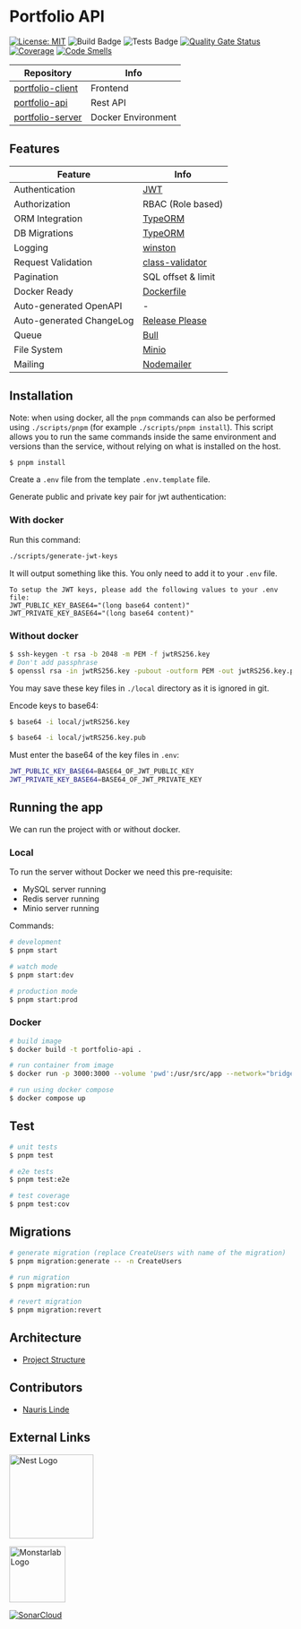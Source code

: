# Portfolio API

[![License: MIT](https://img.shields.io/badge/License-MIT-green.svg)](https://opensource.org/licenses/MIT)
![Build Badge](https://github.com/FaZeRs/portfolio-api/workflows/build/badge.svg)
![Tests Badge](https://github.com/FaZeRs/portfolio-api/workflows/tests/badge.svg)
[![Quality Gate Status](https://sonarcloud.io/api/project_badges/measure?project=FaZeRs_portfolio-api&metric=alert_status)](https://sonarcloud.io/dashboard?id=FaZeRs_portfolio-api)
[![Coverage](https://sonarcloud.io/api/project_badges/measure?project=FaZeRs_portfolio-api&metric=coverage)](https://sonarcloud.io/dashboard?id=FaZeRs_portfolio-api)
[![Code Smells](https://sonarcloud.io/api/project_badges/measure?project=FaZeRs_portfolio-api&metric=code_smells)](https://sonarcloud.io/dashboard?id=FaZeRs_portfolio-api)

| Repository                                                          | Info               |
|---------------------------------------------------------------------|--------------------|
| [portfolio-client](https://github.com/FaZeRs/portfolio-client)      | Frontend           |
| [portfolio-api](https://github.com/FaZeRs/portfolio-api)            | Rest API           |
| [portfolio-server](https://github.com/FaZeRs/portfolio-server)      | Docker Environment |

## Features

| Feature                  | Info                                                           |
|--------------------------|----------------------------------------------------------------|
| Authentication           | [JWT](https://github.com/auth0/node-jsonwebtoken)              |
| Authorization            | RBAC (Role based)                                              |
| ORM Integration          | [TypeORM](https://github.com/typeorm/typeorm)                  |
| DB Migrations            | [TypeORM](https://github.com/typeorm/typeorm)                  |
| Logging                  | [winston](https://github.com/winstonjs/winston)                |
| Request Validation       | [class-validator](https://github.com/typestack/class-validator)|
| Pagination               | SQL offset & limit                                             |
| Docker Ready             | [Dockerfile](https://www.docker.com/)                          |
| Auto-generated OpenAPI   | -                                                              |
| Auto-generated ChangeLog | [Release Please](https://github.com/googleapis/release-please) |
| Queue                    | [Bull](https://github.com/OptimalBits/bull)                    |
| File System              | [Minio](https://github.com/minio/minio)                        |
| Mailing                  | [Nodemailer](https://github.com/nodemailer/nodemailer)         |

## Installation

Note: when using docker, all the `pnpm` commands can also be performed using `./scripts/pnpm` (for example `./scripts/pnpm install`).
This script allows you to run the same commands inside the same environment and versions than the service, without relying on what is installed on the host.

```bash
$ pnpm install
```

Create a `.env` file from the template `.env.template` file.

Generate public and private key pair for jwt authentication:

### With docker

Run this command:
```bash
./scripts/generate-jwt-keys
```

It will output something like this. You only need to add it to your `.env` file.
```
To setup the JWT keys, please add the following values to your .env file:
JWT_PUBLIC_KEY_BASE64="(long base64 content)"
JWT_PRIVATE_KEY_BASE64="(long base64 content)"
```

### Without docker

```bash
$ ssh-keygen -t rsa -b 2048 -m PEM -f jwtRS256.key
# Don't add passphrase
$ openssl rsa -in jwtRS256.key -pubout -outform PEM -out jwtRS256.key.pub
```

You may save these key files in `./local` directory as it is ignored in git.

Encode keys to base64:

```bash
$ base64 -i local/jwtRS256.key

$ base64 -i local/jwtRS256.key.pub
```

Must enter the base64 of the key files in `.env`:

```bash
JWT_PUBLIC_KEY_BASE64=BASE64_OF_JWT_PUBLIC_KEY
JWT_PRIVATE_KEY_BASE64=BASE64_OF_JWT_PRIVATE_KEY
```

## Running the app

We can run the project with or without docker.

### Local

To run the server without Docker we need this pre-requisite:

- MySQL server running
- Redis server running
- Minio server running

Commands:

```bash
# development
$ pnpm start

# watch mode
$ pnpm start:dev

# production mode
$ pnpm start:prod
```

### Docker

```bash
# build image
$ docker build -t portfolio-api .

# run container from image
$ docker run -p 3000:3000 --volume 'pwd':/usr/src/app --network="bridge" --env-file .env portfolio-api

# run using docker compose
$ docker compose up
```

## Test

```bash
# unit tests
$ pnpm test

# e2e tests
$ pnpm test:e2e

# test coverage
$ pnpm test:cov
```

## Migrations

```bash
# generate migration (replace CreateUsers with name of the migration)
$ pnpm migration:generate -- -n CreateUsers

# run migration
$ pnpm migration:run

# revert migration
$ pnpm migration:revert
```

## Architecture

- [Project Structure](./docs/project-structure.md)

## Contributors

- [Nauris Linde](https://github.com/FaZeRs)

## External Links

<a href="http://nestjs.com/" target="blank"><img src="https://nestjs.com/img/logo.svg" width="150" alt="Nest Logo" /></a>

<a href="https://github.com/monstar-lab-oss/nestjs-starter-rest-api" target="blank"><img src="https://avatars.githubusercontent.com/u/60748511" height="100" alt="Monstarlab Logo" /></a>

[![SonarCloud](https://sonarcloud.io/images/project_badges/sonarcloud-white.svg)](https://sonarcloud.io/dashboard?id=FaZeRs_portfolio-api)
